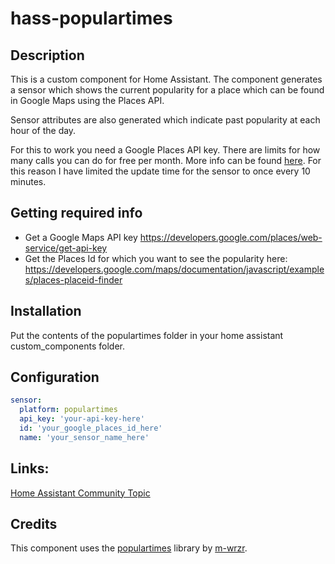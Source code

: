 # hass-populartimes

## Description
This is a custom component for Home Assistant.
The component generates a sensor which shows the current popularity for a place which can be found in Google Maps using the Places API.

Sensor attributes are also generated which indicate past popularity at each hour of the day. 

For this to work you need a Google Places API key. There are limits for how many calls you can do for free per month.
More info can be found [here](https://developers.google.com/places/web-service/usage-and-billing).
For this reason I have limited the update time for the sensor to once every 10 minutes. 

## Getting required info
- Get a Google Maps API key https://developers.google.com/places/web-service/get-api-key
- Get the Places Id for which you want to see the popularity here: https://developers.google.com/maps/documentation/javascript/examples/places-placeid-finder

## Installation
Put the contents of the populartimes folder in your home assistant custom_components folder.

## Configuration

```yaml
sensor:
  platform: populartimes
  api_key: 'your-api-key-here'
  id: 'your_google_places_id_here'
  name: 'your_sensor_name_here'
```

## Links:
[Home Assistant Community Topic](https://community.home-assistant.io/)

## Credits

This component uses the [populartimes](https://github.com/m-wrzr/populartimes) library by [m-wrzr](https://github.com/m-wrzr).